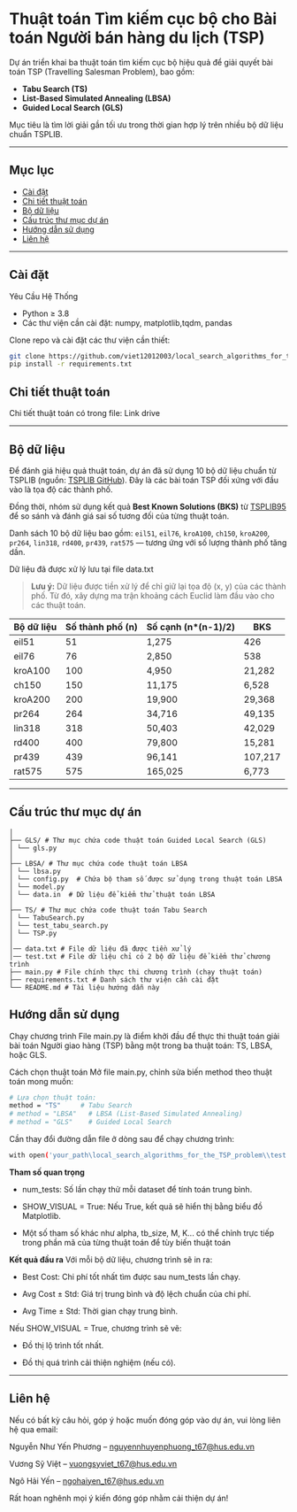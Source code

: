 # Thuật toán Tìm kiếm cục bộ cho Bài toán Người bán hàng du lịch (TSP)

Dự án triển khai ba thuật toán tìm kiếm cục bộ hiệu quả để giải quyết bài toán TSP (Travelling Salesman Problem), bao gồm:

- **Tabu Search (TS)**
- **List-Based Simulated Annealing (LBSA)**
- **Guided Local Search (GLS)**

Mục tiêu là tìm lời giải gần tối ưu trong thời gian hợp lý trên nhiều bộ dữ liệu chuẩn TSPLIB.

---

## Mục lục
- [Cài đặt](#cài-đặt)
- [Chi tiết thuật toán](#chi-tiết-thuật-toán)
- [Bộ dữ liệu](#bộ-dữ-liệu)
- [Cấu trúc thư mục dự án](#cấu-trúc-thư-mục-dự-án)
- [Hướng dẫn sử dụng](#hướng-dẫn-sử-dụng)
- [Liên hệ](#liên-hệ)
---

## Cài đặt
Yêu Cầu Hệ Thống
- Python ≥ 3.8
- Các thư viện cần cài đặt: numpy, matplotlib,tqdm, pandas
  
Clone repo và cài đặt các thư viện cần thiết:

```bash
git clone https://github.com/viet12012003/local_search_algorithms_for_the_TSP_problem
pip install -r requirements.txt
```

## Chi tiết thuật toán
Chi tiết thuật toán có trong file: Link drive

---

## Bộ dữ liệu

Để đánh giá hiệu quả thuật toán, dự án đã sử dụng 10 bộ dữ liệu chuẩn từ TSPLIB (nguồn: [TSPLIB GitHub](https://github.com/mastqe/tsplib)). Đây là các bài toán TSP đối xứng với đầu vào là tọa độ các thành phố.

Đồng thời, nhóm sử dụng kết quả **Best Known Solutions (BKS)** từ [TSPLIB95](http://comopt.ifi.uni-heidelberg.de/software/TSPLIB95/STSP.html) để so sánh và đánh giá sai số tương đối của từng thuật toán.

Danh sách 10 bộ dữ liệu bao gồm: `eil51`, `eil76`, `kroA100`, `ch150`, `kroA200`, `pr264`, `lin318`, `rd400`, `pr439`, `rat575` — tương ứng với số lượng thành phố tăng dần.

Dữ liệu đã được xử lý lưu tại file data.txt

> **Lưu ý:** Dữ liệu được tiền xử lý để chỉ giữ lại tọa độ (x, y) của các thành phố. Từ đó, xây dựng ma trận khoảng cách Euclid làm đầu vào cho các thuật toán.

| Bộ dữ liệu | Số thành phố (n) | Số cạnh (n*(n-1)/2) | BKS  |
|------------|------------------|----------------------|------|
| eil51      | 51               | 1,275                | 426  |
| eil76      | 76               | 2,850                | 538  |
| kroA100    | 100              | 4,950                | 21,282 |
| ch150      | 150              | 11,175               | 6,528 |
| kroA200    | 200              | 19,900               | 29,368 |
| pr264      | 264              | 34,716               | 49,135 |
| lin318     | 318              | 50,403               | 42,029 |
| rd400      | 400              | 79,800               | 15,281 |
| pr439      | 439              | 96,141               | 107,217 |
| rat575     | 575              | 165,025              | 6,773 |

---
## Cấu trúc thư mục dự án

```
│
├── GLS/ # Thư mục chứa code thuật toán Guided Local Search (GLS)
│ └── gls.py
│
├── LBSA/ # Thư mục chứa code thuật toán LBSA
│ └── lbsa.py
│ └── config.py  # Chứa bộ tham số được sử dụng trong thuật toán LBSA
│ └── model.py
│ └── data.in  # Dữ liệu để kiểm thử thuật toán LBSA
│
├── TS/ # Thư mục chứa code thuật toán Tabu Search
│ └── TabuSearch.py
│ └── test_tabu_search.py
│ └── TSP.py
│
│── data.txt # File dữ liệu đã được tiền xử lý
│── test.txt # File dữ liệu chỉ có 2 bộ dữ liệu để kiểm thử chương trình
├── main.py # File chính thực thi chương trình (chạy thuật toán)
├── requirements.txt # Danh sách thư viện cần cài đặt
└── README.md # Tài liệu hướng dẫn này
```

## Hướng dẫn sử dụng

Chạy chương trình
File main.py là điểm khởi đầu để thực thi thuật toán giải bài toán Người giao hàng (TSP) bằng một trong ba thuật toán: TS, LBSA, hoặc GLS.

Cách chọn thuật toán
Mở file main.py, chỉnh sửa biến method theo thuật toán mong muốn:

``` bash
# Lựa chọn thuật toán:
method = "TS"     # Tabu Search
# method = "LBSA"   # LBSA (List-Based Simulated Annealing)
# method = "GLS"    # Guided Local Search
```

Cần thay đổi đường dẫn file ở dòng sau để chạy chương trình:
``` bash
with open('your_path\local_search_algorithms_for_the_TSP_problem\\test.txt', 'r') as f:
```

**Tham số quan trọng**
- num_tests: Số lần chạy thử mỗi dataset để tính toán trung bình.

- SHOW_VISUAL = True: Nếu True, kết quả sẽ hiển thị bằng biểu đồ Matplotlib.

- Một số tham số khác như alpha, tb_size, M, K... có thể chỉnh trực tiếp trong phần mã của từng thuật toán để tùy biến thuật toán

**Kết quả đầu ra**
Với mỗi bộ dữ liệu, chương trình sẽ in ra:

- Best Cost: Chi phí tốt nhất tìm được sau num_tests lần chạy.

- Avg Cost ± Std: Giá trị trung bình và độ lệch chuẩn của chi phí.

- Avg Time ± Std: Thời gian chạy trung bình.

Nếu SHOW_VISUAL = True, chương trình sẽ vẽ:

- Đồ thị lộ trình tốt nhất.

- Đồ thị quá trình cải thiện nghiệm (nếu có).

---
## Liên hệ

Nếu có bất kỳ câu hỏi, góp ý hoặc muốn đóng góp vào dự án, vui lòng liên hệ qua email:

Nguyễn Như Yến Phương – nguyennhuyenphuong_t67@hus.edu.vn

Vương Sỹ Việt – vuongsyviet_t67@hus.edu.vn

Ngô Hải Yến – ngohaiyen_t67@hus.edu.vn

Rất hoan nghênh mọi ý kiến đóng góp nhằm cải thiện dự án!
